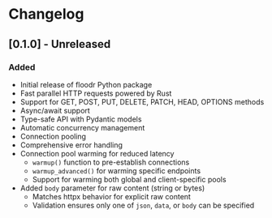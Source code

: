 # Changelog

## [0.1.0] - Unreleased

### Added
- Initial release of floodr Python package
- Fast parallel HTTP requests powered by Rust
- Support for GET, POST, PUT, DELETE, PATCH, HEAD, OPTIONS methods
- Async/await support
- Type-safe API with Pydantic models
- Automatic concurrency management
- Connection pooling
- Comprehensive error handling
- Connection pool warming for reduced latency
  - `warmup()` function to pre-establish connections
  - `warmup_advanced()` for warming specific endpoints
  - Support for warming both global and client-specific pools
- Added `body` parameter for raw content (string or bytes)
  - Matches httpx behavior for explicit raw content
  - Validation ensures only one of `json`, `data`, or `body` can be specified 